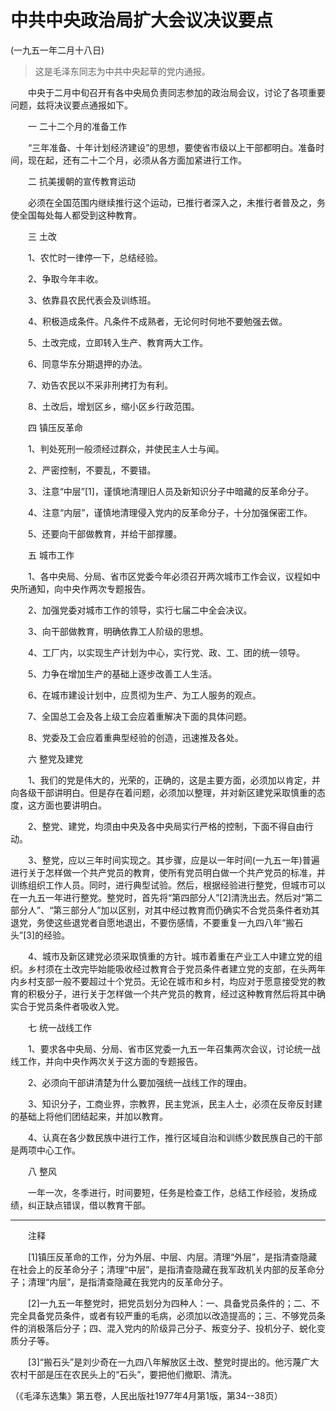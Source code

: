 # 中共中央政治局扩大会议决议要点   
(一九五一年二月十八日)  
  
> 这是毛泽东同志为中共中央起草的党内通报。   
  
　　中央于二月中旬召开有各中央局负责同志参加的政治局会议，讨论了各项重要问题，兹将决议要点通报如下。   
  
　　一 二十二个月的准备工作   
  
　　“三年准备、十年计划经济建设”的思想，要使省市级以上干部都明白。准备时间，现在起，还有二十二个月，必须从各方面加紧进行工作。   
  
　　二 抗美援朝的宣传教育运动   
  
　　必须在全国范围内继续推行这个运动，已推行者深入之，未推行者普及之，务使全国每处每人都受到这种教育。   
  
　　三 土改   
  
　　1、农忙时一律停一下，总结经验。   
  
　　2、争取今年丰收。   
  
　　3、依靠县农民代表会及训练班。   
  
　　4、积极造成条件。凡条件不成熟者，无论何时何地不要勉强去做。   
  
　　5、土改完成，立即转入生产、教育两大工作。   
  
　　6、同意华东分期退押的办法。   
  
　　7、劝告农民以不采非刑拷打为有利。   
  
　　8、土改后，增划区乡，缩小区乡行政范围。   
  
　　四 镇压反革命   
  
　　1、判处死刑一般须经过群众，并使民主人士与闻。   
  
　　2、严密控制，不要乱，不要错。   
  
　　3、注意“中层”[1]，谨慎地清理旧人员及新知识分子中暗藏的反革命分子。   
  
　　4、注意“内层”，谨慎地清理侵入党内的反革命分子，十分加强保密工作。   
  
　　5、还要向干部做教育，并给干部撑腰。   
  
　　五 城市工作   
  
　　1、各中央局、分局、省市区党委今年必须召开两次城市工作会议，议程如中央所通知，向中央作两次专题报告。   
  
　　2、加强党委对城市工作的领导，实行七届二中全会决议。   
  
　　3、向干部做教育，明确依靠工人阶级的思想。   
  
　　4、工厂内，以实现生产计划为中心，实行党、政、工、团的统一领导。   
  
　　5、力争在增加生产的基础上逐步改善工人生活。   
  
　　6、在城市建设计划中，应贯彻为生产、为工人服务的观点。   
  
　　7、全国总工会及各上级工会应着重解决下面的具体问题。   
  
　　8、党委及工会应着重典型经验的创造，迅速推及各处。   
  
　　六 整党及建党   
  
　　1、我们的党是伟大的，光荣的，正确的，这是主要方面，必须加以肯定，并向各级干部讲明白。但是存在着问题，必须加以整理，并对新区建党采取慎重的态度，这方面也要讲明白。   
  
　　2、整党、建党，均须由中央及各中央局实行严格的控制，下面不得自由行动。   
  
　　3、整党，应以三年时间实现之。其步骤，应是以一年时间(一九五一年)普遍进行关于怎样做一个共产党员的教育，使所有党员明白做一个共产党员的标准，并训练组织工作人员。同时，进行典型试验。然后，根据经验进行整党，但城市可以在一九五一年进行整党。整党时，首先将“第四部分人”[2]清洗出去。然后对“第二部分人”、“第三部分人”加以区别，对其中经过教育而仍确实不合党员条件者劝其退党，务使这些退党者自愿地退出，不要伤感情，不要重复一九四八年“搬石头”[3]的经验。   
  
　　4、城市及新区建党必须采取慎重的方针。城市着重在产业工人中建立党的组织。乡村须在土改完毕始能吸收经过教育合于党员条件者建立党的支部，在头两年内乡村支部一般不要超过十个党员。无论在城市和乡村，均应对于愿意接受党的教育的积极分子，进行关于怎样做一个共产党员的教育，经过这种教育然后将其中确实合于党员条件者吸收入党。   
  
　　七 统一战线工作   
  
　　1、要求各中央局、分局、省市区党委一九五一年召集两次会议，讨论统一战线工作，并向中央作两次关于这方面的专题报告。   
  
　　2、必须向干部讲清楚为什么要加强统一战线工作的理由。   
  
　　3、知识分子，工商业界，宗教界，民主党派，民主人士，必须在反帝反封建的基础上将他们团结起来，并加以教育。   
  
　　4、认真在各少数民族中进行工作，推行区域自治和训练少数民族自己的干部是两项中心工作。   
  
　　八 整风   
  
　　一年一次，冬季进行，时间要短，任务是检查工作，总结工作经验，发扬成绩，纠正缺点错误，借以教育干部。   
  
----------------  
　　注释   
  
　　[1]镇压反革命的工作，分为外层、中层、内层。清理“外层”，是指清查隐藏在社会上的反革命分子；清理“中层”，是指清查隐藏在我军政机关内部的反革命分子；清理“内层”，是指清查隐藏在我党内的反革命分子。   
  
　　[2]一九五一年整党时，把党员划分为四种人：一、具备党员条件的；二、不完全具备党员条件，或者有较严重的毛病，必须加以改造提高的；三、不够党员条件的消极落后分子；四、混入党内的阶级异己分子、叛变分子、投机分子、蜕化变质分子等。   
  
　　[3]“搬石头”是刘少奇在一九四八年解放区土改、整党时提出的。他污蔑广大农村干部是压在农民头上的“石头”，要把他们撤职、清洗。   
  
（《毛泽东选集》第五卷，人民出版社1977年4月第1版，第34--38页）   
  
  
   
  
　　   
  
  
